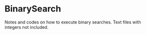 # BinarySearch
Notes and codes on how to execute binary searches.
Text files with integers not included.
